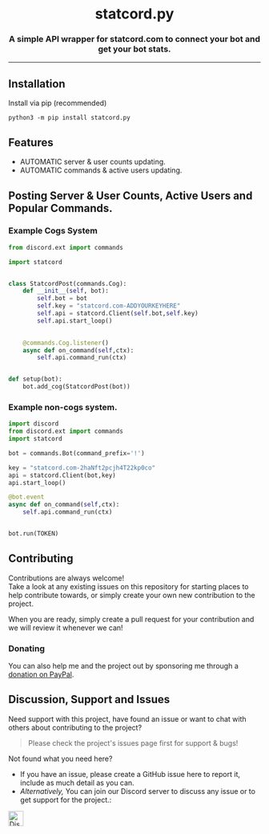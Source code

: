 <!-- Source: https://github.com/MattIPv4/template/blob/master/README.md -->

<!-- Title -->
<h1 align="center" id="statcordpy">
    statcord.py
</h1>

<!-- Tag line --> 
<h3 align="center">A simple API wrapper for statcord.com  to connect your bot and get your bot stats.</h3>



----

<!-- Content -->
## Installation

Install via pip (recommended)

```Shell
python3 -m pip install statcord.py
```

## Features

* AUTOMATIC server & user counts updating.
* AUTOMATIC commands & active users updating.

## Posting Server & User Counts, Active Users and Popular Commands.

### Example Cogs System

```Python
from discord.ext import commands

import statcord


class StatcordPost(commands.Cog):
    def __init__(self, bot):
        self.bot = bot
        self.key = "statcord.com-ADDYOURKEYHERE"
        self.api = statcord.Client(self.bot,self.key)
        self.api.start_loop()
        

    @commands.Cog.listener()
    async def on_command(self,ctx):
        self.api.command_run(ctx)


def setup(bot):
    bot.add_cog(StatcordPost(bot))

```

### Example non-cogs system.
```Python
import discord
from discord.ext import commands
import statcord 

bot = commands.Bot(command_prefix='!')

key = "statcord.com-2haNft2pcjh4T22kp0co"
api = statcord.Client(bot,key)
api.start_loop()

@bot.event
async def on_command(self,ctx):
    self.api.command_run(ctx)


bot.run(TOKEN)
```

## Contributing

Contributions are always welcome!\
Take a look at any existing issues on this repository for starting places to help contribute towards, or simply create your own new contribution to the project.

When you are ready, simply create a pull request for your contribution and we will review it whenever we can!

### Donating

You can also help me and the project out by sponsoring me through a [donation on PayPal](http://paypal.me/labdiscord).


<!-- Discussion & Support -->
## Discussion, Support and Issues

Need support with this project, have found an issue or want to chat with others about contributing to the project?
> Please check the project's issues page first for support & bugs!

Not found what you need here?

* If you have an issue, please create a GitHub issue here to report it, include as much detail as you can.
* _Alternatively,_ You can join our Discord server to discuss any issue or to get support for the project.:

<a href="http://statcord.com/discord" target="_blank">
    <img src="https://discordapp.com/api/guilds/608711879858192479/embed.png" alt="Discord" height="30">
</a>
